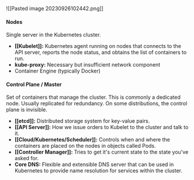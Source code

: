 ![[Pasted image 20230926102442.png]]
#### Nodes
Single server in the Kubernetes cluster.
- **[[Kubelet]]:** Kubernetes agent running on nodes that connects to the API server, reports the node status, and obtains the list of containers to run.
- **kube-proxy:** Necessary but insufficient network component
- Container Engine (typically Docker)
#### Control Plane / Master
Set of containers that manage the cluster. This is commonly a dedicated node. Usually replicated for redundancy. On some distributions, the control plane is invisible.
- **[[etcd]]:** Distributed storage system for key-value pairs.
- **[[API Server]]:** How we issue orders to Kubelet to the cluster and talk to it.
- **[[Cloud/Kubernetes/Scheduler]]:** Controls when and where the containers are placed on the nodes in objects called Pods.
- **[[Controller Manager]]:** Tries to get it's current state to the state you've asked for.
- **Core DNS:** Flexible and extensible DNS server that can be used in Kubernetes to provide name resolution for services within the cluster.